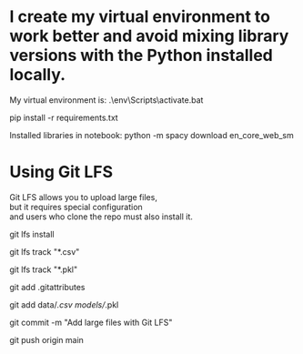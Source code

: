 # I create my virtual environment to work better and avoid mixing library versions with the Python installed locally.

My virtual environment is: .\env\Scripts\activate.bat

pip install -r requirements.txt

Installed libraries in notebook: python -m spacy download en_core_web_sm

# Using Git LFS

Git LFS allows you to upload large files,  
but it requires special configuration  
and users who clone the repo must also install it.

git lfs install

git lfs track "*.csv"

git lfs track "*.pkl"

git add .gitattributes

git add data/*.csv models/*.pkl

git commit -m "Add large files with Git LFS"

git push origin main